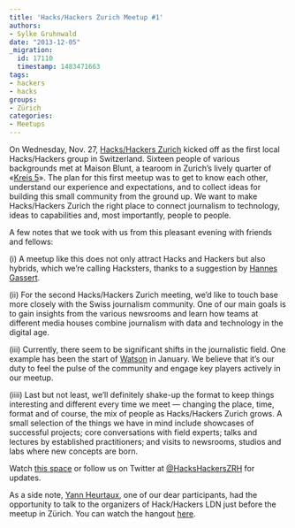 ```yaml
---
title: 'Hacks/Hackers Zurich Meetup #1'
authors:
- Sylke Gruhnwald
date: "2013-12-05"
_migration:
  id: 17110
  timestamp: 1483471663
tags:
- hackers
- hacks
groups:
- Zürich
categories:
- Meetups
---
```


On Wednesday, Nov. 27, [Hacks/Hackers Zurich][1] kicked off as the first local Hacks/Hackers group in Switzerland. Sixteen people of various backgrounds met at Maison Blunt, a tearoom in Zurich&#8217;s lively quarter of «[Kreis 5][2]». The plan for this first meetup was to get to know each other, understand our experience and expectations, and to collect ideas for building this small community from the ground up. We want to make Hacks/Hackers Zurich the right place to connect journalism to technology, ideas to capabilities and, most importantly, people to people.

A few notes that we took with us from this pleasant evening with friends and fellows:

(i) A meetup like this does not only attract Hacks and Hackers but also hybrids, which we&#8217;re calling Hacksters, thanks to a suggestion by [Hannes Gassert][3].

(ii) For the second Hacks/Hackers Zurich meeting, we&#8217;d like to touch base more closely with the Swiss journalism community. One of our main goals is to gain insights from the various newsrooms and learn how teams at different media houses combine journalism with data and technology in the digital age.

(iii) Currently, there seem to be significant shifts in the journalistic field. One example has been the start of [Watson][4] in January. We believe that it&#8217;s our duty to feel the pulse of the community and engage key players actively in our meetup.

(iiii) Last but not least, we&#8217;ll definitely shake-up the format to keep things interesting and different every time we meet &mdash; changing the place, time, format and of course, the mix of people as Hacks/Hackers Zurich grows. A small selection of the things we have in mind include showcases of successful projects; core conversations with field experts; talks and lectures by established practitioners; and visits to newsrooms, studios and labs where new concepts are born.

Watch [this space][1] or follow us on Twitter at [@HacksHackersZRH][5] for updates.

As a side note, [Yann Heurtaux][6], one of our dear participants, had the opportunity to talk to the organizers of Hack/Hackers LDN just before the meetup in Zürich. You can watch the hangout [here][7].

 [1]: http://www.meetup.com/Hacks-Hackers-Zurich/ "Meet-up page of Hacks / Hackers Zurich"
 [2]: http://www.kreis5.ch/startseite/
 [3]: http://gassert.ch
 [4]: http://watson.ch/ "Watson"
 [5]: https://twitter.com/HacksHackersZRH "Twitter-account of H/H ZRH"
 [6]: https://twitter.com/shalf
 [7]: http://www.youtube.com/watch?v=Cd3DkHM2tYY "HH LDN / HH ZRH hangout"